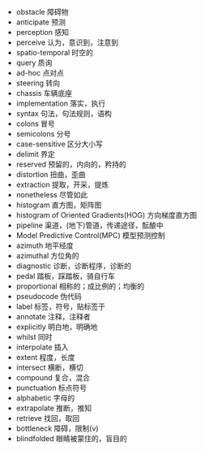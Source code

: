 + obstacle 障碍物
+ anticipate 预测
+ perception 感知
+ perceive 认为，意识到，注意到
+ spatio-temporal 时空的
+ query 质询
+ ad-hoc 点对点
+ steering 转向
+ chassis 车辆底座
+ implementation 落实，执行
+ syntax 句法，句法规则，语构
+ colons 冒号
+ semicolons 分号
+ case-sensitive 区分大小写
+ delimit 界定
+ reserved 预留的，内向的，矜持的
+ distortion 扭曲，歪曲
+ extraction 提取，开采，提炼
+ nonetheless 尽管如此
+ histogram 直方图，矩阵图
+ histogram of Oriented Gradients(HOG) 方向梯度直方图
+ pipeline 渠道，(地下)管道，传递途径，酝酿中
+ Model Predictive Control(MPC) 模型预测控制
+ azimuth 地平经度
+ azimuthal 方位角的
+ diagnostic 诊断，诊断程序，诊断的
+ pedal 踏板，踩踏板，骑自行车
+ proportional 相称的；成比例的；均衡的
+ pseudocode 伪代码
+ label 标签，符号，贴标签于
+ annotate 注释，注释者
+ explicitly 明白地，明确地
+ whilst 同时
+ interpolate 插入
+ extent 程度，长度
+ intersect 横断，横切
+ compound 复合，混合
+ punctuation 标点符号
+ alphabetic 字母的
+ extrapolate 推断，推知
+ retrieve 找回，取回
+ bottleneck 障碍，限制(v)
+ blindfolded 眼睛被蒙住的，盲目的